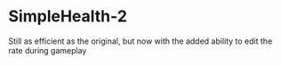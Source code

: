 # SimpleHealth-2
Still as efficient as the original, but now with the added ability to edit the rate during gameplay
